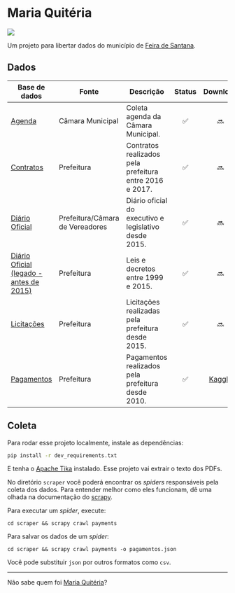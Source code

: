 # Maria Quitéria

![](https://gitlab.com/anapaulagomes/maria-quiteria/badges/master/pipeline.svg)

Um projeto para libertar dados do município de [Feira de Santana](https://pt.wikipedia.org/wiki/Feira_de_Santana).

## Dados

| Base de dados | Fonte | Descrição        | Status           | Download |
| ------------- | ------------- | ------------- |:-------------:|:-----:|
| [Agenda](https://github.com/DadosAbertosDeFeira/maria-quiteria/blob/11453a30ae43a8ddb1421647c98cb104a1977409/scraper/scraper/spiders/citycouncil.py#L4) | Câmara Municipal | Coleta agenda da Câmara Municipal. | ✅ | 🔜 |
| [Contratos](https://github.com/DadosAbertosDeFeira/maria-quiteria/blob/11453a30ae43a8ddb1421647c98cb104a1977409/scraper/scraper/spiders/cityhall.py#L109) | Prefeitura | Contratos realizados pela prefeitura entre 2016 e 2017. | ✅ | 🔜 |
| [Diário Oficial](https://github.com/DadosAbertosDeFeira/maria-quiteria/blob/11453a30ae43a8ddb1421647c98cb104a1977409/scraper/scraper/spiders/gazette.py#L86) | Prefeitura/Câmara de Vereadores | Diário oficial do executivo e legislativo desde 2015. | ✅ | 🔜 |
| [Diário Oficial (legado - antes de 2015)](https://github.com/DadosAbertosDeFeira/maria-quiteria/blob/11453a30ae43a8ddb1421647c98cb104a1977409/scraper/scraper/spiders/gazette.py#L8) | Prefeitura | Leis e decretos entre 1999 e 2015. | ✅ | 🔜 |
| [Licitações](https://github.com/DadosAbertosDeFeira/maria-quiteria/blob/11453a30ae43a8ddb1421647c98cb104a1977409/scraper/scraper/spiders/cityhall.py#L7) | Prefeitura | Licitações realizadas pela prefeitura desde 2015. | ✅ | 🔜 |
| [Pagamentos](https://github.com/DadosAbertosDeFeira/maria-quiteria/blob/11453a30ae43a8ddb1421647c98cb104a1977409/scraper/scraper/spiders/cityhall.py#L193) | Prefeitura | Pagamentos realizados pela prefeitura desde 2010. | ✅ | [Kaggle](https://www.kaggle.com/anapaulagomes/pagamentos-da-prefeitura-de-feira-de-santana) |

## Coleta

Para rodar esse projeto localmente, instale as dependências:

```bash
pip install -r dev_requirements.txt
```

E tenha o [Apache Tika](https://tika.apache.org/download.html) instalado.
Esse projeto vai extrair o texto dos PDFs.

No diretório `scraper` você poderá encontrar os _spiders_ responsáveis pela
coleta dos dados. Para entender melhor como eles funcionam, dê uma olhada
na documentação do [scrapy](https://docs.scrapy.org/).

Para executar um _spider_, execute:

```
cd scraper && scrapy crawl payments
```

Para salvar os dados de um _spider_:

```
cd scraper && scrapy crawl payments -o pagamentos.json
```

Você pode substituir `json` por outros formatos como `csv`.

----

Não sabe quem foi [Maria Quitéria](https://pt.wikipedia.org/wiki/Maria_Quit%C3%A9ria)?
